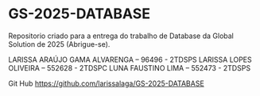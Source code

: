 # GS-2025-DATABASE
Repositorio criado para a entrega do trabalho de Database da Global Solution de 2025 (Abrigue-se).


LARISSA ARAÚJO GAMA ALVARENGA – 96496 - 2TDSPS
LARISSA LOPES OLIVEIRA – 552628 - 2TDSPC
LUNA FAUSTINO LIMA – 552473 - 2TDSPS

Git Hub
https://github.com/larissalaga/GS-2025-DATABASE

